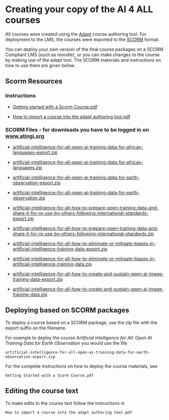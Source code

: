
# Creating your copy of the AI 4 ALL courses
All courses were created using the [Adapt](https://www.adaptlearning.org/) course authoring tool. For deployment to the LMS, the courses were exported to the [SCORM](https://en.wikipedia.org/wiki/Sharable_Content_Object_Reference_Model) format. 

You can deploy your own version of the final course packages on a SCORM Compliant LMS (such as moodle), or you can make changes to the course by making use of the adapt tool.
The SCORM materials and instructions on how to use them are given below.

## Scorm Resources

### Instructions

- [Getting started with a Scorm Course.pdf](<https://github.com/AI-Lab-Makerere/courses-on-open-and-unbiasedAI-training-data/blob/main/SCORM/Getting%20started%20with%20a%20Scorm%20Course.pdf>)

- [How to import a course into the adapt authoring tool.pdf](<https://github.com/AI-Lab-Makerere/courses-on-open-and-unbiasedAI-training-data/blob/main/SCORM/How%20to%20import%20a%20course%20into%20the%20adapt%20authoring%20tool.pdf>)

### SCORM Files - for downloads you have to be logged in on www.atingi.org

<!-- Course 1 -->
- [artificial-intelligence-for-all-open-ai-training-data-for-african-languages-export.zip](https://online.atingi.org/pluginfile.php/750335/mod_folder/content/0/SCORM%20-%20Open%20AI%20Training%20Data%20for%20African%20Languages-export.zip?forcedownload=1)

- [artificial-intelligence-for-all-open-ai-training-data-for-african-languages.zip](https://online.atingi.org/pluginfile.php/750335/mod_folder/content/0/SCORM%20-%20Open%20AI%20Training%20Data%20for%20African%20Languages.zip?forcedownload=1)

<!-- Course 2 -->

- [artificial-intelligence-for-all-open-ai-training-data-for-earth-observation-export.zip](https://online.atingi.org/pluginfile.php/750959/mod_folder/content/0/SCORM%20-%20Open%20AI%20Training%20Data%20for%20Earth%20Observation-export.zip?forcedownload=1)

- [artificial-intelligence-for-all-open-ai-training-data-for-earth-observation.zip](https://online.atingi.org/pluginfile.php/750959/mod_folder/content/0/SCORM%20-%20Open%20AI%20Training%20Data%20for%20Earth%20Observation.zip?forcedownload=1)

<!-- Course 3 -->
- [artificial-intelligence-for-all-how-to-prepare-open-training-data-and-share-it-for-re-use-by-others-following-international-standards-export.zip](https://online.atingi.org/pluginfile.php/750997/mod_folder/content/0/SCORM%20-%20How%20to%20prepare%20open%20training%20data%20and%20share%20it%20for%20re-use%20by%20others%20following%20international%20standards-export.zip?forcedownload=1)

- [artificial-intelligence-for-all-how-to-prepare-open-training-data-and-share-it-for-re-use-by-others-following-international-standards.zip](https://online.atingi.org/pluginfile.php/750997/mod_folder/content/0/SCORM%20-%20How%20to%20prepare%20open%20training%20data%20and%20share%20it%20for%20re-use%20by%20others%20following%20international%20standards.zip?forcedownload=1)

<!-- Course 4 -->
- [artificial-intelligence-for-all-how-to-eliminate-or-mitigate-biases-in-artificial-intelligence-training-data-export.zip](https://online.atingi.org/pluginfile.php/751052/mod_folder/content/0/SCORM%20-%20How%20to%20eliminate%20or%20mitigate%20biases%20in%20Artificial%20Intelligence%20training%20data-export.zip?forcedownload=1)

- [artificial-intelligence-for-all-how-to-eliminate-or-mitigate-biases-in-artificial-intelligence-training-data.zip](https://online.atingi.org/pluginfile.php/751052/mod_folder/content/0/SCORM%20-%20How%20to%20eliminate%20or%20mitigate%20biases%20in%20Artificial%20Intelligence%20training%20data.zip?forcedownload=1)

<!-- Course 5 -->
- [artificial-intelligence-for-all-how-to-create-and-sustain-open-ai-image-training-data-export.zip](https://online.atingi.org/pluginfile.php/751058/mod_folder/content/0/SCORM%20-%20How%20to%20Create%20and%20Sustain%20Open%20AI%20Image%20Training%20Data-export.zip?forcedownload=1)

- [artificial-intelligence-for-all-how-to-create-and-sustain-open-ai-image-training-data.zip](https://online.atingi.org/pluginfile.php/751058/mod_folder/content/0/SCORM%20-%20How%20to%20Create%20and%20Sustain%20Open%20AI%20Image%20Training%20Data.zip?forcedownload=1)

## Deploying based on SCORM packages

To deploy a course based on a SCORM package, use the zip file with the export suffix on the filename. 

For example to deploy the course *Artificial Intelligence for All: Open AI Training Data for Earth Observation* you would use the file
``` text
artificial-intelligence-for-all-open-ai-training-data-for-earth-observation-export.zip
```
For the complete instructions on how to deploy the course materials, see  

```text 
Getting Started with a Scorm Course.pdf
```
## Editing the course text

 To make edits to the course text follow the instructions in 

```text
How to import a course into the adapt authoring tool.pdf
```
